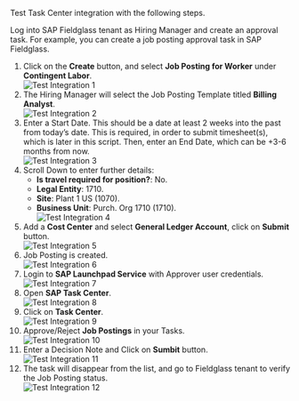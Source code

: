 Test Task Center integration with the following steps.  
  
Log into SAP Fieldglass tenant as Hiring Manager and create an approval task. For example, you can create a job posting approval task in SAP Fieldglass.
1. Click on the **Create** button, and select **Job Posting for Worker** under **Contingent Labor**.  
![Test Integration 1](images/T1.png)
2. The Hiring Manager will select the Job Posting Template titled **Billing Analyst**.  
![Test Integration 2](images/T2.png)
3. Enter a Start Date. This should be a date at least 2 weeks into the past from today’s date. This is required, in order to submit timesheet(s), which is later in this
script. Then, enter an End Date, which can be +3-6 months from now.  
![Test Integration 3](images/T3.png)
4. Scroll Down to enter further details:
   * __Is travel required for position?__: No.
   * __Legal Entity__: 1710.
   * __Site__: Plant 1 US (1070).
   * __Business Unit__: Purch. Org 1710 (1710).  
![Test Integration 4](images/T4.png)
5. Add a **Cost Center** and select **General Ledger Account**, click on **Submit** button.  
![Test Integration 5](images/T5.png)
6. Job Posting is created.  
![Test Integration 6](images/T6.png)
7. Login to **SAP Launchpad Service** with Approver user credentials.  
![Test Integration 7](images/T7.png)
8. Open **SAP Task Center**.  
![Test Integration 8](images/T8.png)
9. Click on **Task Center**.  
![Test Integration 9](images/T9.png)
10. Approve/Reject **Job Postings** in your Tasks.  
![Test Integration 10](images/T10.png)
11. Enter a Decision Note and Click on **Sumbit** button.  
![Test Integration 11](images/T11.png)
12. The task will disappear from the list, and go to Fieldglass tenant to verify the Job Posting status.  
![Test Integration 12](images/T12.png)
